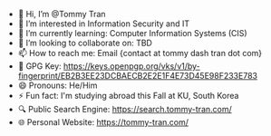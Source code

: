 - 👋 Hi, I’m @Tommy Tran
- 👀 I’m interested in Information Security and IT
- 🌱 I’m currently learning: Computer Information Systems (CIS)
- 💞️ I’m looking to collaborate on: TBD
- 📫 How to reach me: Email {contact at tommy dash tran dot com}
- 🔑 GPG Key: https://keys.openpgp.org/vks/v1/by-fingerprint/EB2B3EE23DCBAECB2E2E1F4E73D45E98F233E783
- 😄 Pronouns: He/Him
- ⚡ Fun fact: I'm studying abroad this Fall at KU, South Korea
- 🔍 Public Search Engine: https://search.tommy-tran.com/
- 🌐 Personal Website: https://tommy-tran.com/

<!---
TommyQTran/TommyQTran is a ✨ special ✨ repository because its `README.md` (this file) appears on your GitHub profile.
You can click the Preview link to take a look at your changes.
--->
